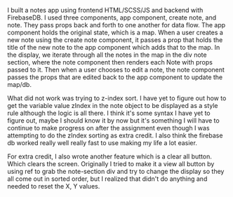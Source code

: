 I built a notes app using frontend HTML/SCSS/JS and backend with FirebaseDB. I used three components, app component, create note, and note. They pass props back and forth to one another for data flow. The app component holds the original state, which is a map. When a user creates a new note using the create note component, it passes a prop that holds the title of the new note to the app component which adds that to the map. In the display, we iterate through all the notes in the map in the div note section, where the note component then renders each Note with props passed to it. Then when a user chooses to edit a note, the note component passes the props that are edited back to the app component to update the map/db.

What did not work was trying to z-index sort. I have yet to figure out how to get the variable value zIndex in the note object to be displayed as a style rule although the logic is all there. I think it's some syntax I have yet to figure out, maybe I should know it by now but it's something I will have to continue to make progress on after the assignment even though I was attempting to do the zIndex sorting as extra credit. I also think the firebase db worked really well really fast to use making my life a lot easier.

For extra credit, I also wrote another feature which is a clear all button. Which clears the screen. Originally I tried to make it a view all button by using ref to grab the note-section div and try to change the display so they all come out in sorted order, but I realized that didn't do anything and needed to reset the X, Y values.